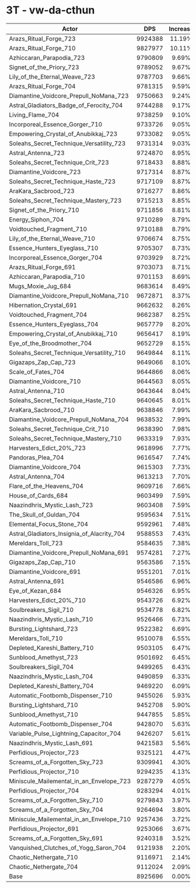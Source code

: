 # 3T - vw-da-cthun
| Actor | DPS | Increase |
|---|:---:|:---:|
|Arazs_Ritual_Forge_723|9924388|11.19%|
|Arazs_Ritual_Forge_710|9827977|10.11%|
|Azhiccaran_Parapodia_723|9790809|9.69%|
|Signet_of_the_Priory_723|9789052|9.67%|
|Lily_of_the_Eternal_Weave_723|9787703|9.66%|
|Arazs_Ritual_Forge_704|9781315|9.59%|
|Diamantine_Voidcore_Prepull_NoMana_723|9750663|9.24%|
|Astral_Gladiators_Badge_of_Ferocity_704|9744288|9.17%|
|Living_Flame_704|9738259|9.10%|
|Incorporeal_Essence_Gorger_710|9733726|9.05%|
|Empowering_Crystal_of_Anubikkaj_723|9733082|9.05%|
|Soleahs_Secret_Technique_Versatility_723|9731314|9.03%|
|Astral_Antenna_723|9724870|8.95%|
|Soleahs_Secret_Technique_Crit_723|9718433|8.88%|
|Diamantine_Voidcore_723|9717314|8.87%|
|Soleahs_Secret_Technique_Haste_723|9717109|8.87%|
|AraKara_Sacbrood_723|9716277|8.86%|
|Soleahs_Secret_Technique_Mastery_723|9715213|8.85%|
|Signet_of_the_Priory_710|9711856|8.81%|
|Energy_Siphon_704|9710289|8.79%|
|Voidtouched_Fragment_710|9710188|8.79%|
|Lily_of_the_Eternal_Weave_710|9706674|8.75%|
|Essence_Hunters_Eyeglass_710|9705307|8.73%|
|Incorporeal_Essence_Gorger_704|9703929|8.72%|
|Arazs_Ritual_Forge_691|9703073|8.71%|
|Azhiccaran_Parapodia_710|9701153|8.69%|
|Mugs_Moxie_Jug_684|9683614|8.49%|
|Diamantine_Voidcore_Prepull_NoMana_710|9672871|8.37%|
|Hibernation_Crystal_691|9662632|8.26%|
|Voidtouched_Fragment_704|9662387|8.25%|
|Essence_Hunters_Eyeglass_704|9657779|8.20%|
|Empowering_Crystal_of_Anubikkaj_710|9656417|8.19%|
|Eye_of_the_Broodmother_704|9652729|8.15%|
|Soleahs_Secret_Technique_Versatility_710|9649844|8.11%|
|Gigazaps_Zap_Cap_723|9649066|8.10%|
|Scale_of_Fates_704|9644866|8.06%|
|Diamantine_Voidcore_710|9644563|8.05%|
|Astral_Antenna_710|9643644|8.04%|
|Soleahs_Secret_Technique_Haste_710|9640645|8.01%|
|AraKara_Sacbrood_710|9638846|7.99%|
|Diamantine_Voidcore_Prepull_NoMana_704|9638532|7.99%|
|Soleahs_Secret_Technique_Crit_710|9638390|7.98%|
|Soleahs_Secret_Technique_Mastery_710|9633319|7.93%|
|Harvesters_Edict_20%_723|9618996|7.77%|
|Pandoras_Plea_704|9616547|7.74%|
|Diamantine_Voidcore_704|9615303|7.73%|
|Astral_Antenna_704|9613213|7.70%|
|Flare_of_the_Heavens_704|9609716|7.66%|
|House_of_Cards_684|9603499|7.59%|
|Naazindhris_Mystic_Lash_723|9603408|7.59%|
|The_Skull_of_Guldan_704|9595634|7.51%|
|Elemental_Focus_Stone_704|9592961|7.48%|
|Astral_Gladiators_Insignia_of_Alacrity_704|9588553|7.43%|
|Mereldars_Toll_723|9584635|7.38%|
|Diamantine_Voidcore_Prepull_NoMana_691|9574281|7.27%|
|Gigazaps_Zap_Cap_710|9563586|7.15%|
|Diamantine_Voidcore_691|9551201|7.01%|
|Astral_Antenna_691|9546586|6.96%|
|Eye_of_Kezan_684|9546326|6.95%|
|Harvesters_Edict_20%_710|9543726|6.92%|
|Soulbreakers_Sigil_710|9534778|6.82%|
|Naazindhris_Mystic_Lash_710|9526466|6.73%|
|Bursting_Lightshard_723|9522382|6.69%|
|Mereldars_Toll_710|9510078|6.55%|
|Depleted_Kareshi_Battery_710|9503105|6.47%|
|Sunblood_Amethyst_723|9501692|6.45%|
|Soulbreakers_Sigil_704|9499265|6.43%|
|Naazindhris_Mystic_Lash_704|9490859|6.33%|
|Depleted_Kareshi_Battery_704|9469220|6.09%|
|Automatic_Footbomb_Dispenser_710|9455026|5.93%|
|Bursting_Lightshard_710|9452708|5.90%|
|Sunblood_Amethyst_710|9447855|5.85%|
|Automatic_Footbomb_Dispenser_704|9428070|5.63%|
|Variable_Pulse_Lightning_Capacitor_704|9426207|5.61%|
|Naazindhris_Mystic_Lash_691|9421583|5.56%|
|Perfidious_Projector_723|9325121|4.47%|
|Screams_of_a_Forgotten_Sky_723|9309941|4.30%|
|Perfidious_Projector_710|9294235|4.13%|
|Miniscule_Mailemental_in_an_Envelope_723|9287279|4.05%|
|Perfidious_Projector_704|9283294|4.01%|
|Screams_of_a_Forgotten_Sky_710|9279843|3.97%|
|Screams_of_a_Forgotten_Sky_704|9264694|3.80%|
|Miniscule_Mailemental_in_an_Envelope_710|9257436|3.72%|
|Perfidious_Projector_691|9253066|3.67%|
|Screams_of_a_Forgotten_Sky_691|9240318|3.52%|
|Vanquished_Clutches_of_Yogg_Saron_704|9121938|2.20%|
|Chaotic_Nethergate_710|9116971|2.14%|
|Chaotic_Nethergate_704|9112024|2.09%|
|Base|8925696|0.00%|
